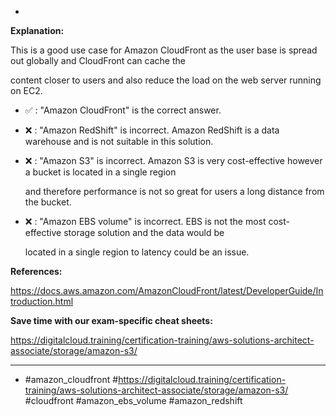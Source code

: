 *

**Explanation:**

This is a good use case for Amazon CloudFront as the user base is spread out globally and CloudFront can cache the

content closer to users and also reduce the load on the web server running on EC2.

* ✅ :  "Amazon CloudFront" is the correct answer.

* ❌ :  "Amazon RedShift" is incorrect. Amazon RedShift is a data warehouse and is not suitable in this solution.

* ❌ :  "Amazon S3" is incorrect. Amazon S3 is very cost-effective however a bucket is located in a single region

  and therefore performance is not so great for users a long distance from the bucket.

* ❌ :  "Amazon EBS volume" is incorrect. EBS is not the most cost-effective storage solution and the data would be

  located in a single region to latency could be an issue.

**References:**

<https://docs.aws.amazon.com/AmazonCloudFront/latest/DeveloperGuide/Introduction.html>

**Save time with our exam-specific cheat sheets:**

<https://digitalcloud.training/certification-training/aws-solutions-architect-associate/storage/amazon-s3/>

----
* #amazon_cloudfront #<https://digitalcloud.training/certification-training/aws-solutions-architect-associate/storage/amazon-s3/> #cloudfront #amazon_ebs_volume #amazon_redshift
